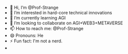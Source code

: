 - 👋 Hi, I’m @Prof-Strange
- 👀 I’m interested in hard-core technical innovations
- 🌱 I’m currently learning AGI
- 💞️ I’m looking to collaborate on AGI+WEB3+METAVERSE
- 📫 How to reach me: @Prof-Strange
- 😄 Pronouns: He
- ⚡ Fun fact: I'm not a nerd. 
- 
<!---
Prof-Strange/Prof-Strange is a ✨ special ✨ repository because its `README.md` (this file) appears on your GitHub profile.
You can click the Preview link to take a look at your changes.
--->
